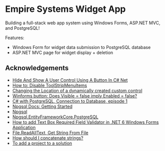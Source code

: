 # Empire Systems Widget App

Building a full-stack web app system using Windows Forms, ASP.NET MVC, and PostgreSQL!

Features:
* Windows Form for widget data submission to PostgreSQL database
* ASP.NET MVC page for widget display + deletion

## Acknowledgements

* [Hide And Show A User Control Using A Button In C# Net](https://www.youtube.com/watch?v=zY3nbxa_jVA)
* [How to: Disable ToolStripMenuItems](https://learn.microsoft.com/lb-lu/dotnet/desktop/winforms/controls/how-to-disable-toolstripmenuitems?view=netframeworkdesktop-4.8)
* [Changing the Location of a dynamically created custom control](https://stackoverflow.com/questions/12612374/changing-the-location-of-a-dynamically-created-custom-control)
* [Winforms button: Does Visible = false imply Enabled = false?](https://stackoverflow.com/questions/1427820/winforms-button-does-visible-false-imply-enabled-false)
* [C# with PostgreSQL, Connection to Database, episode 1](https://www.youtube.com/watch?v=Tkfh-wWmgoc)
* [Npgsql Docs: Getting Started](https://www.npgsql.org/doc/)
* [Npgsql](https://www.nuget.org/packages/npgsql)
* [Npgsql.EntityFrameworkCore.PostgreSQL](https://www.nuget.org/packages/npgsql.entityframeworkcore.postgresql)
* [How to add Text Box Required Field Validator in .NET 6 Windows Forms Application](https://www.youtube.com/watch?v=IP2vSZrrr-M)
* [File.ReadAllText, Get String From File](https://www.dotnetperls.com/file-readalltext#:~:text=This%20C%23%20method%20reads%20the,can%20simplify%20some%20C%23%20programs.)
* [How should I concatenate strings?](https://stackoverflow.com/questions/3102806/how-should-i-concatenate-strings)
* [To add a project to a solution](https://help.autodesk.com/view/OARX/2024/ENU/?guid=GUID-28A97A98-26CD-422E-813B-29F77B773D67)